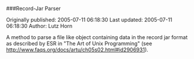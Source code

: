 ###Record-Jar Parser

Originally published: 2005-07-11 06:18:30
Last updated: 2005-07-11 06:18:30
Author: Lutz Horn

A method to parse a file like object containing data in the record jar format as described by ESR in "The Art of Unix Programming" (see http://www.faqs.org/docs/artu/ch05s02.html#id2906931).